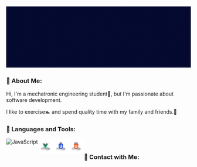 
![Título](./assets/Final.gif)

### 🚶 About Me:

Hi, I'm a mechatronic engineering student🔧, but I'm passionate about software development.

I like to exercise🏊 and spend quality time with my family and friends.🔋
### 🔨 Languages and Tools:

<a href="js" target="_blank"> <img align="left" alt="JavaScript" height ="42px"  src="./assets/javascript.pngg"> </a>

<a href="vue" target="_blank"> <img align="left" alt="React" height ="42px" src="./assets/vue.png"></a>

<a href="css" target="_blank"><img align="left" alt="Node.js" height ="42px" src="./assets/css.png"></a>

<a href="html" target="_blank"> <img src="./assets/html.png" align="left" alt="git" height='42px'/> </a>
<br>

### 🍍 Contact with Me: